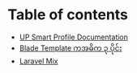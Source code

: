 # Table of contents

* [UP Smart Profile Documentation](README.md)
* [Blade Template ကအဓိက ၃ ပိုင်း](blade.md)
* [Laravel Mix](mix.md)

